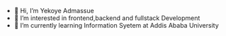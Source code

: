 - 👋 Hi, I’m  Yekoye Admassue
- 👀 I’m interested in frontend,backend and fullstack Development
- 🌱 I’m currently learning Information Syetem at Addis Ababa University

<!---
ykyadmas/ykyadmas is a ✨ special ✨ repository because its `README.md` (this file) appears on your GitHub profile.
You can click the Preview link to take a look at your changes.
--->
